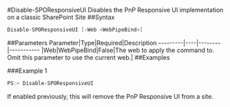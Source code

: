 #Disable-SPOResponsiveUI
Disables the PnP Responsive UI implementation on a classic SharePoint Site
##Syntax
```powershell
Disable-SPOResponsiveUI [-Web <WebPipeBind>]
```


##Parameters
Parameter|Type|Required|Description
---------|----|--------|-----------
|Web|WebPipeBind|False|The web to apply the command to. Omit this parameter to use the current web.|
##Examples

###Example 1
```powershell
PS:> Disable-SPOResponsiveUI
```
If enabled previously, this will remove the PnP Responsive UI from a site.
